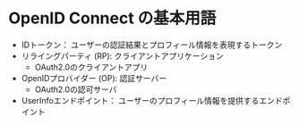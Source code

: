 # OpenID Connect の基本用語

- IDトークン： ユーザーの認証結果とプロフィール情報を表現するトークン
- リライングパーティ (RP): クライアントアプリケーション
  - OAuth2.0のクライアントアプリ
- OpenIDプロバイダー (OP): 認証サーバー
  - OAuth2.0の認可サーバ
- UserInfoエンドポイント： ユーザーのプロフィール情報を提供するエンドポイント
